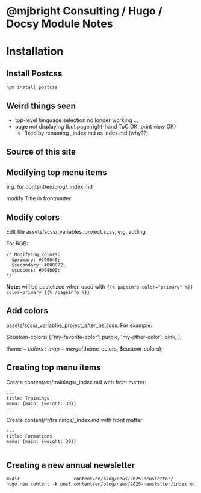 # @mjbright Consulting / Hugo / Docsy Module Notes

# Installation

## Install Postcss

```
npm install postcss
```

## Weird things seen

- top-level language selection no longer working ...
- page not displaying (but page right-hand ToC OK, print view OK)
  - fixed by renaming _index.md as index.md (why??)

## Source of this site

## Modifying top menu items

e.g. for 
content/en/blog/_index.md

modify Title in frontmatter

## Modify colors

Edit file assets/scss/_variables_project.scss, e.g. adding

For RGB:
```
/* Modifying colors:
  $primary: #f90040;
  $secondary: #000072;
  $success: #004b00;
*/
```

**Note:** will be pastelized when used with ```{{% pageinfo color="primary" %}} color=primary {{% /pageinfo %}}```

## Add colors

assets/scss/_variables_project_after_bs.scss. For example:

$custom-colors: (
  'my-favorite-color': purple,
  'my-other-color': pink,
);

$theme-colors: map-merge($theme-colors, $custom-colors);


## Creating top menu items

Create content/en/trainings/_index.md with front matter:

```
---
title: Trainings
menu: {main: {weight: 30}}
---
```
Create content/fr/trainings/_index.md with front matter:

```
---
title: Formations
menu: {main: {weight: 30}}
---
```

## Creating a new annual newsletter

```
mkdir                    content/en/blog/news/2025-newsletter/
hugo new content -k post content/en/blog/news/2025-newsletter/index.md
```

